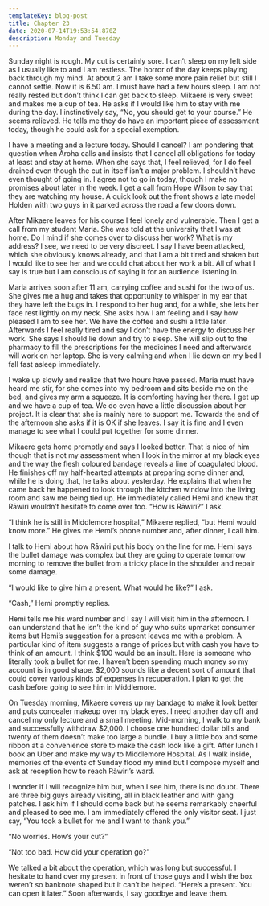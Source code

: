 ```yaml
---
templateKey: blog-post
title: Chapter 23
date: 2020-07-14T19:53:54.870Z
description: Monday and Tuesday
---
```

Sunday night is rough. My cut is certainly sore. I can’t sleep on my left side as I usually like to and I am restless. The horror of the day keeps playing back through my mind. At about 2 am I take some more pain relief but still I cannot settle. Now it is 6.50 am. I must have had a few hours sleep. I am not really rested but don’t think I can get back to sleep. Mikaere is very sweet and makes me a cup of tea. He asks if I would like him to stay with me during the day. I instinctively say, “No, you should get to your course.” He seems relieved. He tells me they do have an important piece of assessment today, though he could ask for a special exemption.



I have a meeting and a lecture today. Should I cancel? I am pondering that question when Aroha calls and insists that I cancel all obligations for today at least and stay at home. When she says that, I feel relieved, for I do feel drained even though the cut in itself isn’t a major problem. I shouldn’t have even thought of going in. I agree not to go in today, though I make no promises about later in the week. I get a call from Hope Wilson to say that they are watching my house. A quick look out the front shows a late model Holden with two guys in it parked across the road a few doors down.



After Mikaere leaves for his course I feel lonely and vulnerable. Then I get a call from my student Maria. She was told at the university that I was at home. Do I mind if she comes over to discuss her work? What is my address? I see, we need to be very discreet. I say I have been attacked, which she obviously knows already, and that I am a bit tired and shaken but I would like to see her and we could chat about her work a bit. All of what I say is true but I am conscious of saying it for an audience listening in.



Maria arrives soon after 11 am, carrying coffee and sushi for the two of us. She gives me a hug and takes that opportunity to whisper in my ear that they have left the bugs in. I respond to her hug and, for a while, she lets her face rest lightly on my neck. She asks how I am feeling and I say how pleased I am to see her. We have the coffee and sushi a little later. Afterwards I feel really tired and say I don’t have the energy to discuss her work. She says I should lie down and try to sleep. She will slip out to the pharmacy to fill the prescriptions for the medicines I need and afterwards will work on her laptop. She is very calming and when I lie down on my bed I fall fast asleep immediately.



I wake up slowly and realize that two hours have passed. Maria must have heard me stir, for she comes into my bedroom and sits beside me on the bed, and gives my arm a squeeze. It is comforting having her there. I get up and we have a cup of tea. We do even have a little discussion about her project. It is clear that she is mainly here to support me. Towards the end of the afternoon she asks if it is OK if she leaves. I say it is fine and I even manage to see what I could put together for some dinner.



Mikaere gets home promptly and says I looked better. That is nice of him though that is not my assessment when I look in the mirror at my black eyes and the way the flesh coloured bandage reveals a line of coagulated blood. He finishes off my half-hearted attempts at preparing some dinner and, while he is doing that, he talks about yesterday. He explains that when he came back he happened to look through the kitchen window into the living room and saw me being tied up. He immediately called Hemi and knew that Rāwiri wouldn’t hesitate to come over too. “How is Rāwiri?” I ask.



“I think he is still in Middlemore hospital,” Mikaere replied, “but Hemi would know more.” He gives me Hemi’s phone number and, after dinner, I call him.



I talk to Hemi about how Rāwiri put his body on the line for me. Hemi says the bullet damage was complex but they are going to operate tomorrow morning to remove the bullet from a tricky place in the shoulder and repair some damage.



“I would like to give him a present. What would he like?” I ask.



“Cash,” Hemi promptly replies.



Hemi tells me his ward number and I say I will visit him in the afternoon. I can understand that he isn’t the kind of guy who suits upmarket consumer items but Hemi’s suggestion for a present leaves me with a problem. A particular kind of item suggests a range of prices but with cash you have to think of an amount. I think $100 would be an insult. Here is someone who literally took a bullet for me. I haven’t been spending much money so my account is in good shape. $2,000 sounds like a decent sort of amount that could cover various kinds of expenses in recuperation. I plan to get the cash before going to see him in Middlemore.



On Tuesday morning, Mikaere covers up my bandage to make it look better and puts concealer makeup over my black eyes. I need another day off and cancel my only lecture and a small meeting. Mid-morning, I walk to my bank and successfully withdraw $2,000. I choose one hundred dollar bills and twenty of them doesn’t make too large a bundle. I buy a little box and some ribbon at a convenience store to make the cash look like a gift. After lunch I book an Uber and make my way to Middlemore Hospital. As I walk inside, memories of the events of Sunday flood my mind but I compose myself and ask at reception how to reach Rāwiri’s ward.



I wonder if I will recognize him but, when I see him, there is no doubt. There are three big guys already visiting, all in black leather and with gang patches. I ask him if I should come back but he seems remarkably cheerful and pleased to see me. I am immediately offered the only visitor seat. I just say, “You took a bullet for me and I want to thank you.”



“No worries. How’s your cut?”



“Not too bad. How did your operation go?”



We talked a bit about the operation, which was long but successful. I hesitate to hand over my present in front of those guys and I wish the box weren’t so banknote shaped but it can’t be helped. “Here’s a present. You can open it later.” Soon afterwards, I say goodbye and leave them.